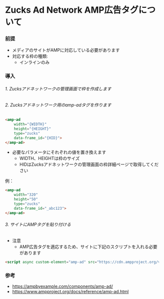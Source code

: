 # Zucks Ad Network AMP広告タグについて

### 前提
 - メディアのサイトがAMPに対応している必要があります
 - 対応する枠の種類:
    - インラインのみ


### 導入

###### 1. Zucksアドネットワークの管理画面で枠を作成します

###### 2. Zucksアドネットワーク用のamp-adタグを作ります
```html
<amp-ad
    width="{WIDTH}"
    height="{HEIGHT}"
    type="zucks"
    data-frame_id="{HID}">
</amp-ad>
```

- 必要なパラメータにそれぞれの値を置き換えます
    - WIDTH、HEIGHTは枠のサイズ
    - HIDはZucksアドネットワークの管理画面の枠詳細ページで取得してください

例：
```html
<amp-ad
    width="320"
    height="50"
    type="zucks"
    data-frame_id="_abc123">
</amp-ad>
```    


###### 3. サイトにAMPタグを貼り付ける

- 注意   
    - AMP広告タグを適応するため、サイトに下記のスクリプトを入れる必要があります

```html
<script async custom-element="amp-ad" src="https://cdn.ampproject.org/v0/amp-ad-0.1.js"></script>
```


### 参考
- https://ampbyexample.com/components/amp-ad/
- https://www.ampproject.org/docs/reference/amp-ad.html
